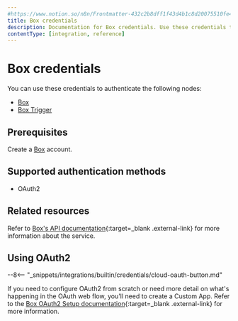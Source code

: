 ```yaml
---
#https://www.notion.so/n8n/Frontmatter-432c2b8dff1f43d4b1c8d20075510fe4
title: Box credentials
description: Documentation for Box credentials. Use these credentials to authenticate Box in n8n, a workflow automation platform.
contentType: [integration, reference]
---
```


# Box credentials

You can use these credentials to authenticate the following nodes:

- [Box](/integrations/builtin/app-nodes/n8n-nodes-base.box.md)
- [Box Trigger](/integrations/builtin/trigger-nodes/n8n-nodes-base.boxtrigger.md)

## Prerequisites

Create a [Box](https://www.box.com/) account.

## Supported authentication methods

- OAuth2

## Related resources

Refer to [Box's API documentation](https://developer.box.com/reference/){:target=_blank .external-link} for more information about the service.

## Using OAuth2

--8<-- "_snippets/integrations/builtin/credentials/cloud-oauth-button.md"

If you need to configure OAuth2 from scratch or need more detail on what's happening in the OAuth web flow, you'll need to create a Custom App. Refer to the [Box OAuth2 Setup documentation](https://developer.box.com/guides/authentication/oauth2/oauth2-setup/){:target=_blank .external-link} for more information.

